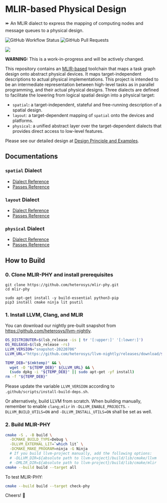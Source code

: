 # MLIR-based Physical Design
⏩ An MLIR dialect to express the mapping of computing nodes and message queues to a physical design.

![GitHub Workflow Status](https://img.shields.io/github/workflow/status/heterosys/mlir-phy/Build%20and%20Test)
![GitHub Pull Requests](https://img.shields.io/github/issues-pr-raw/heterosys/mlir-phy)

![](https://mlir.llvm.org//mlir-logo.png)

**WARNING:** This is a work-in-progress and will be actively changed.

This repository contains an [MLIR-based](https://mlir.llvm.org/) toolchain that maps a task graph design onto abstract physical devices.  It maps target-independent descriptions to actual physical implementations.  This project is intended to be an intermediate representation between high-level tasks as in parallel programming, and their actual physical designs.  Three dialects are defined to facilitate the lowering from logical spatial design into a physical target:

- `spatial`**:**  a target-independent, stateful and free-running description of a spatial design.
- `layout`: a target-dependent mapping of `spatial` onto the devices and platforms.
- `physical`: a unified abstract layer over the target-dependent dialects that provides direct access to low-level features.

Please see our detailed design at [Design Principle and Examples](https://tinyurl.com/heterosys-mlir-phy).

## Documentations

### `spatial` Dialect

* [Dialect Reference](https://heterosys.github.io/mlir-phy/SpatialDialect.html)
* [Passes Reference](https://heterosys.github.io/mlir-phy/SpatialPasses.html)

### `layout` Dialect

* [Dialect Reference](https://heterosys.github.io/mlir-phy/LayoutDialect.html)
* [Passes Reference](https://heterosys.github.io/mlir-phy/LayoutPasses.html)

### `physical` Dialect

* [Dialect Reference](https://heterosys.github.io/mlir-phy/PhysicalDialect.html)
* [Passes Reference](https://heterosys.github.io/mlir-phy/PhysicalPasses.html)

## How to Build

### 0. Clone MLIR-PHY and install prerequisites

```
git clone https://github.com/heterosys/mlir-phy.git
cd mlir-phy

sudo apt-get install -y build-essential python3-pip
pip3 install cmake ninja lit psutil
```

### 1. Install LLVM, Clang, and MLIR

You can download our nightly pre-built snapshot from https://github.com/heterosys/llvm-nightly.

```sh
OS_DISTRIBUTER=$(lsb_release -is | tr '[:upper:]' '[:lower:]')
OS_RELEASE=$(lsb_release -rs)
LLVM_VERSION="snapshot-20220706"
LLVM_URL="https://github.com/heterosys/llvm-nightly/releases/download/${LLVM_VERSION}/llvm-clang-mlir-dev-15.${OS_DISTRIBUTER}-${OS_RELEASE}.deb"

TEMP_DEB="$(mktemp)" && \
  wget -O "${TEMP_DEB}" ${LLVM_URL} && \
  (sudo dpkg -i "${TEMP_DEB}" || sudo apt-get -yf install)
rm -f "${TEMP_DEB}"
```

Please update the variable `LLVM_VERSION` according to `.github/scripts/install-build-deps.sh`.

Or alternatively, build LLVM from scratch.  When building manually, remember to enable `clang;mlir` in `-DLLVM_ENABLE_PROJECTS`.  `-DLLVM_BUILD_UTILS=ON` and `-DLLVM_INSTALL_UTILS=ON` shall be set as well.

### 2. Build MLIR-PHY

```sh
cmake -S . -B build \
  -DCMAKE_BUILD_TYPE=Debug \
  -DLLVM_EXTERNAL_LIT=`which lit` \
  -DCMAKE_MAKE_PROGRAM=ninja -G Ninja
  # If you build llvm-project manually, add the following options:
  # -DLLVM_DIR=${absolute path to llvm-project}/build/lib/cmake/llvm
  # -DMLIR_DIR=${absolute path to llvm-project}/build/lib/cmake/mlir
cmake --build build --target all
```

To test MLIR-PHY:

```sh
cmake --build build --target check-phy
```

Cheers! 🍺
